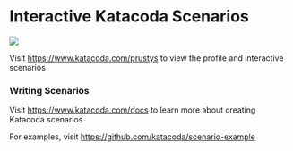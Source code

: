 # Interactive Katacoda Scenarios

[![](http://shields.katacoda.com/katacoda/prustys/count.svg)](https://www.katacoda.com/prustys "Get your profile on Katacoda.com")

Visit https://www.katacoda.com/prustys to view the profile and interactive scenarios

### Writing Scenarios
Visit https://www.katacoda.com/docs to learn more about creating Katacoda scenarios

For examples, visit https://github.com/katacoda/scenario-example
